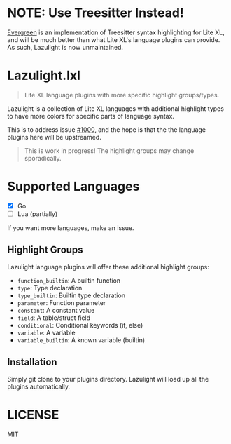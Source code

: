 # NOTE: Use Treesitter Instead!
[Evergreen](https://github.com/TorchedSammy/Evergreen.lxl) is an implementation of Treesitter syntax highlighting for Lite XL,
and will be much better than what Lite XL's language plugins can provide. As such, Lazulight is now unmaintained.

# Lazulight.lxl
> Lite XL language plugins with more specific highlight groups/types.

Lazulight is a collection of Lite XL languages with additional
highlight types to have more colors for specific parts of language
syntax.

This is to address issue [#1000], and the hope is that the the language
plugins here will be upstreamed.

[#1000]: https://github.com/lite-xl/lite-xl/issues/1000

> This is work in progress! The highlight groups may change
sporadically.

# Supported Languages
- [x] Go
- [ ] Lua (partially)

If you want more languages, make an issue.

## Highlight Groups
Lazulight language plugins will offer these additional highlight groups:  
- `function_builtin`: A builtin function
- `type`: Type declaration
- `type_builtin`: Builtin type declaration
- `parameter`: Function parameter
- `constant`: A constant value
- `field`: A table/struct field
- `conditional`: Conditional keywords (if, else)
- `variable`: A variable
- `variable_builtin`: A known variable (builtin)

## Installation
Simply git clone to your plugins directory. Lazulight will load up
all the plugins automatically.

# LICENSE
MIT

